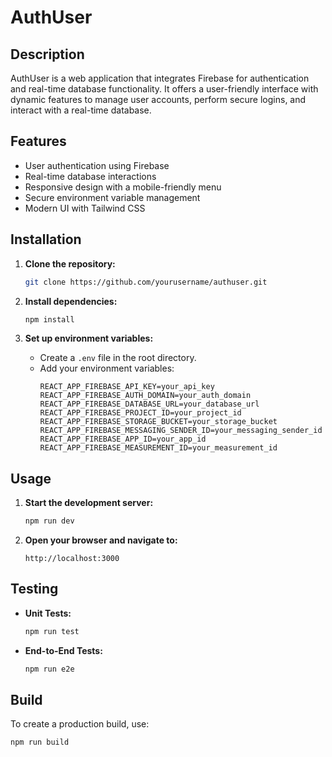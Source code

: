 # AuthUser

## Description
AuthUser is a web application that integrates Firebase for authentication and real-time database functionality. It offers a user-friendly interface with dynamic features to manage user accounts, perform secure logins, and interact with a real-time database.

## Features
- User authentication using Firebase
- Real-time database interactions
- Responsive design with a mobile-friendly menu
- Secure environment variable management
- Modern UI with Tailwind CSS

## Installation
1. **Clone the repository:**
    ```bash
    git clone https://github.com/yourusername/authuser.git
    ```

2. **Install dependencies:**
    ```bash
    npm install
    ```

3. **Set up environment variables:**
    - Create a `.env` file in the root directory.
    - Add your environment variables:
      ```env
      REACT_APP_FIREBASE_API_KEY=your_api_key
      REACT_APP_FIREBASE_AUTH_DOMAIN=your_auth_domain
      REACT_APP_FIREBASE_DATABASE_URL=your_database_url
      REACT_APP_FIREBASE_PROJECT_ID=your_project_id
      REACT_APP_FIREBASE_STORAGE_BUCKET=your_storage_bucket
      REACT_APP_FIREBASE_MESSAGING_SENDER_ID=your_messaging_sender_id
      REACT_APP_FIREBASE_APP_ID=your_app_id
      REACT_APP_FIREBASE_MEASUREMENT_ID=your_measurement_id
      ```

## Usage
1. **Start the development server:**
    ```bash
    npm run dev
    ```

2. **Open your browser and navigate to:**
    ```
    http://localhost:3000
    ```

## Testing
- **Unit Tests:**
    ```bash
    npm run test
    ```

- **End-to-End Tests:**
    ```bash
    npm run e2e
    ```

## Build
To create a production build, use:
```bash
npm run build
